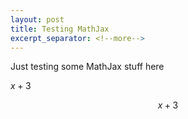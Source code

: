 ```yaml
---
layout: post
title: Testing MathJax
excerpt_separator: <!--more-->
---
```

Just testing some MathJax stuff here
<!--more-->

$x + 3$

$$x + 3$$

